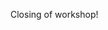 <!--
.. title: Closing
.. slug: closing
.. date: 2022-12-02 14:55:00 UTC+01:00
.. tags: 
.. category: 
.. link: 
.. description: 
.. type: text
.. author: Jesper Dramsch
-->

Closing of workshop!
